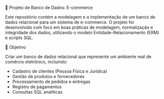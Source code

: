  🛒 Projeto de Banco de Dados: E-commerce

Este repositório contém a modelagem e a implementação de um banco de dados relacional para um sistema de e-commerce. 
O projeto foi desenvolvido com foco em boas práticas de modelagem, normalização e integridade dos dados, utilizando o modelo Entidade-Relacionamento (ERM) e scripts SQL.

📌 Objetivo

Criar um banco de dados relacional que represente um ambiente real de comércio eletrônico, incluindo:

- Cadastro de clientes (Pessoa Física e Jurídica)
- Gestão de produtos e fornecedores
- Processamento de pedidos e entregas
- Registro de pagamentos
- Consultas SQL analíticas

